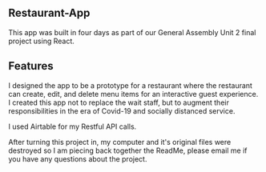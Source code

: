 ## Restaurant-App

This app was built in four days as part of our General Assembly Unit 2 final project using React. 

## Features

I designed the app to be a prototype for a restaurant where the restaurant can create, edit, and delete menu items for an interactive guest experience.  I created this app not to replace the wait staff, but to augment their responsibilities in the era of Covid-19 and socially distanced service.  

I used Airtable for my Restful API calls. <br/>

After turning this project in, my computer and it's original files were destroyed so I am piecing back together the ReadMe, please email me if you have any questions about the project. 

